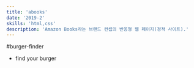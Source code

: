 ```yaml
---
title: 'abooks'
date: '2019-2'
skills: 'html,css'
description: 'Amazon Books라는 브랜드 컨셉의 반응형 웹 페이지(정적 사이트).'
---
```


#burger-finder

- find your burger